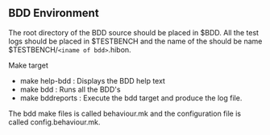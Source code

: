 ## BDD Environment

The root directory of the BDD source should be placed in $BDD.
All the test logs should be placed in $TESTBENCH and the name of the should be name $TESTBENCH/`<iname of bdd>`.hibon.


Make target
* make help-bdd : Displays the BDD help text
* make bdd : Runs all the BDD's
* make bddreports : Execute the bdd target and produce the log file.

The bdd make files is called behaviour.mk and the configuration file is called config.behaviour.mk.


